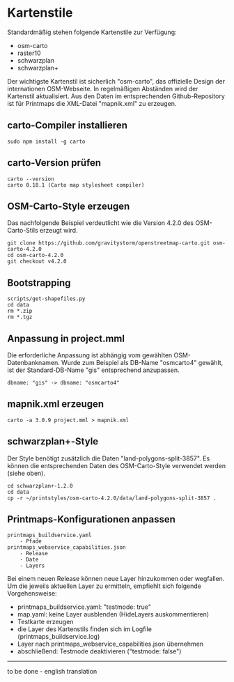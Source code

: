 # Kartenstile

Standardmäßig stehen folgende Kartenstile zur Verfügung:
* osm-carto
* raster10
* schwarzplan
* schwarzplan+

Der wichtigste Kartenstil ist sicherlich "osm-carto", das offizielle Design der internationen OSM-Webseite.
In regelmäßigen Abständen wird der Kartenstil aktualisiert. Aus den Daten im entsprechenden Github-Repository
ist für Printmaps die XML-Datei "mapnik.xml" zu erzeugen.

## carto-Compiler installieren

    sudo npm install -g carto

## carto-Version prüfen

    carto --version
    carto 0.18.1 (Carto map stylesheet compiler)

## OSM-Carto-Style erzeugen
Das nachfolgende Beispiel verdeutlicht wie die Version 4.2.0 des OSM-Carto-Stils erzeugt wird.

    git clone https://github.com/gravitystorm/openstreetmap-carto.git osm-carto-4.2.0
    cd osm-carto-4.2.0
    git checkout v4.2.0

## Bootstrapping

    scripts/get-shapefiles.py
    cd data
    rm *.zip
    rm *.tgz

## Anpassung in project.mml
Die erforderliche Anpassung ist abhängig vom gewählten OSM-Datenbanknamen.
Wurde zum Beispiel als DB-Name "osmcarto4" gewählt, ist der Standard-DB-Name "gis" entsprechend anzupassen.

    dbname: "gis" -> dbname: "osmcarto4"

## mapnik.xml erzeugen

    carto -a 3.0.9 project.mml > mapnik.xml

## schwarzplan+-Style
Der Style benötigt zusätzlich die Daten "land-polygons-split-3857".
Es können die entsprechenden Daten des OSM-Carto-Style verwendet werden (siehe oben).

    cd schwarzplan+-1.2.0
    cd data
    cp -r ~/printstyles/osm-carto-4.2.0/data/land-polygons-split-3857 .

## Printmaps-Konfigurationen anpassen

    printmaps_buildservice.yaml
        - Pfade
    printmaps_webservice_capabilities.json
        - Release
        - Date
        - Layers

Bei einem neuen Release können neue Layer hinzukommen oder wegfallen. Um die jeweils aktuellen
Layer zu ermitteln, empfiehlt sich folgende Vorgehensweise:
- printmaps_buildservice.yaml: "testmode: true"
- map.yaml: keine Layer ausblenden (HideLayers auskommentieren)
- Testkarte erzeugen
- die Layer des Kartenstils finden sich im Logfile (printmaps_buildservice.log)
- Layer nach printmaps_webservice_capabilities.json übernehmen
- abschließend: Testmode deaktivieren ("testmode: false")

---

to be done - english translation
